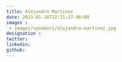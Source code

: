 ```yaml
---
title: Alejandro Martinez
date: 2023-01-16T12:21:37-06:00
images : 
 - images/speakers/alejandro-martinez.jpg
designation : 
twitter: 
linkedin: 
github: 
---
```


